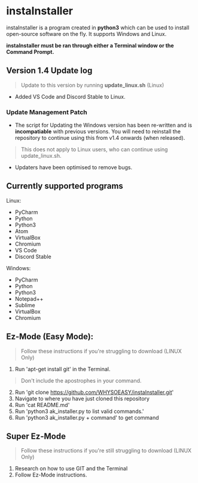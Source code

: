 # instaInstaller
instaInstaller is a program created in **python3** which can be used to install open-source software on the fly. It supports Windows and Linux.

**instaInstaller must be ran through either a Terminal window or the Command Prompt.**

## Version 1.4 Update log
> Update to this version by running **update_linux.sh** (Linux)
- Added VS Code and Discord Stable to Linux.
### Update Management Patch
- The script for Updating the Windows version has been re-written and is **incompatiable** with previous versions. You will need to reinstall the repository to continue using this from v1.4 onwards (when released). 
> This does not apply to Linux users, who can continue using update_linux.sh.
- Updaters have been optimised to remove bugs.

## Currently supported programs
Linux:
* PyCharm
* Python
* Python3
* Atom
* VirtualBox
* Chromium
* VS Code
* Discord Stable

Windows:
* PyCharm
* Python
* Python3
* Notepad++
* Sublime
* VirtualBox
* Chromium

## Ez-Mode (Easy Mode):
> Follow these instructions if you're struggling to download (LINUX Only)
1. Run 'apt-get install git' in the Terminal.
> Don't include the apostrophes in your command.
2. Run 'git clone https://github.com/WHYSOEASY/instaInstaller.git'
3. Navigate to where you have just cloned this repository
4. Run 'cat README.md'
5. Run 'python3 ak_installer.py to list valid commands.'
6. Run 'python3 ak_installer.py + command' to get command

## Super Ez-Mode
> Follow these instructions if you're still struggling to download (LINUX Only)
1. Research on how to use GIT and the Terminal
2. Follow Ez-Mode instructions.
